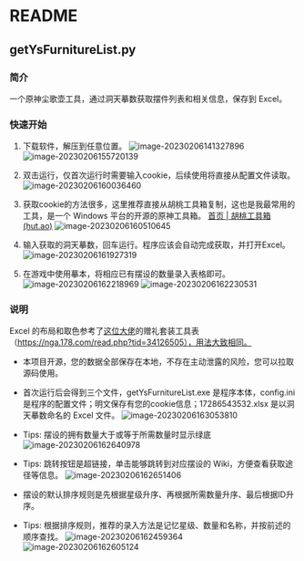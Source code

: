 # README

## getYsFurnitureList.py

### 简介

一个原神尘歌壶工具，通过洞天摹数获取摆件列表和相关信息，保存到 Excel。

### 快速开始

1. 下载软件，解压到任意位置。
   ![image-20230206141327896](README.assets/image-20230206141327896.png)
   ![image-20230206155720139](README.assets/image-20230206155720139.png)
   
2. 双击运行，仅首次运行时需要输入cookie，后续使用将直接从配置文件读取。
   ![image-20230206160036460](README.assets/image-20230206160036460.png)

3. 获取cookie的方法很多，这里推荐直接从胡桃工具箱复制，这也是我最常用的工具，是一个 Windows 平台的开源的原神工具箱。
   [首页 | 胡桃工具箱 (hut.ao)](https://hut.ao/)
   ![image-20230206160510645](README.assets/image-20230206160510645.png)

4. 输入获取的洞天摹数，回车运行。程序应该会自动完成获取，并打开Excel。
   ![image-20230206161927319](README.assets/image-20230206161927319.png)

5. 在游戏中使用摹本，将相应已有摆设的数量录入表格即可。
   ![image-20230206162218969](README.assets/image-20230206162218969.png)
   ![image-20230206162230531](README.assets/image-20230206162230531.png)

### 说明

Excel 的布局和取色参考了[这位大佬](https://nga.178.com/nuke.php?func=ucp&__inchst=UTF-8&uid=8529609)的赠礼套装工具表（https://nga.178.com/read.php?tid=34126505），用法大致相同。

- 本项目开源，您的数据全部保存在本地，不存在主动泄露的风险，您可以拉取源码使用。
- 首次运行后会得到三个文件，getYsFurnitureList.exe 是程序本体，config.ini 是程序的配置文件；明文保存有您的cookie信息；17286543532.xlsx
  是以洞天摹数命名的 Excel 文件。
  ![image-20230206163053810](README.assets/image-20230206163053810.png)

- Tips: 摆设的拥有数量大于或等于所需数量时显示绿底
  ![image-20230206162640978](README.assets/image-20230206162640978.png)
- Tips: 跳转按钮是超链接，单击能够跳转到对应摆设的 Wiki，方便查看获取途径等信息。
  ![image-20230206162651406](README.assets/image-20230206162651406.png)
- 摆设的默认排序规则是先根据星级升序、再根据所需数量升序、最后根据ID升序。
- Tips: 根据排序规则，推荐的录入方法是记忆星级、数量和名称，并按前述的顺序查找。
  ![image-20230206162459364](README.assets/image-20230206162459364.png)
  ![image-20230206162605124](README.assets/image-20230206162605124.png)